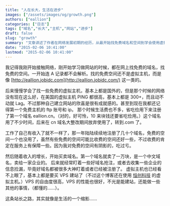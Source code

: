 ```yaml
---
title: "人在长大，生活在进步"
images: ["/assets/images/og/growth.png"]
authors: ["eallion"]
categories: ["日志"]
tags: ["域名","长大","主机","网站","进步"]
draft: false
slug: "growth"
summary: "文章讲述了作者在网络发展初期的经历，从最开始找免费域名和空间到学会使用虚拟主机建立网站。随着收入增长，作者开始买卖域名，并转向使用 VPS 建站。文章以此为例说明人在成长过程中不断进步的生活状态。"
date: "2015-02-06 10:41:00"
lastmod: "2015-02-06 10:41:00"
---
```


我记得我刚开始接触网络，刚开始学习做网站的时候，都在网上找免费的域名，找免费的空间。一开始连 A 记录都不会解析。找的免费空间还不是虚拟主机，而是像 [http://eallion.jobidc.com](http://eallion.jobidc.com/) 这一类的。

后来慢慢学会了找一些免费的虚拟主机，基本上都是国外的，但是那个时候的网络没有现在这么好，在美国的虚拟主机 PING 都很高，基本上都是 300+，而且动不动就 Lag。不过那种自己建立网站的欣喜是很有成就感的。甚至到现在我都还记得第一个免费主机的 ftp 账号和 ip。
那个时候生活费也不多，省吃俭用下来注册了第一个域名 eallion.cn。（对的，好可怜，10 来块钱还要省吃俭用。）这个域名用了不少时间，后来在 cn 域名大整改期间放弃使用了，转到.com 了。

工作了自己有收入了就不一样了，那一年陆陆续续地注册了几十个域名，免费的空间一个也没用了，虽然有些免费的空间可能比收费的空间还好一些，不过收费的肯定在服务上有保障一些。因为我对免费的空间有阴影的，吃过亏。

然后随着收入的增长，开始买卖域名。第一个域名就卖了一万块，是一个中文域名，卖给一家企业的。
后来就经常盯着一些好域名抢注，或者去收集一些企业的信息捡漏，毕竟好域名都被很多大神盯着或者已经被注册了。
虚拟主机也已经看不上眼了，基本上都是要买 VPS 建站了（不过这个博客还在使用 [恒创科技](http://my.henghost.com/aff.php?aff=931) 的虚拟主机。）VPS 的自由度很高，VPS 的性能也很好，不光是能建站，还能做一些其他的事情，（都懂的……）。

这条站长之路，其实就像是生活的一个缩影……
